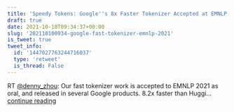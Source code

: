 ```yaml
---
title: 'Speedy Tokens: Google''s 8x Faster Tokenizer Accepted at EMNLP 2021'
draft: true
date: 2021-10-10T09:34:37+00:00
slug: '202110100934-google-fast-tokenizer-emnlp-2021'
is_tweet: true
tweet_info:
  id: '1447027763244716037'
  type: 'retweet'
  is_thread: False
---
```




RT [@denny_zhou](https://x.com/denny_zhou): Our fast tokenizer work is accepted to EMNLP 2021 as oral, and released in several Google products.  8.2x faster than Huggi… [continue reading](https://x.com/sytelus/status/1447027763244716037)
